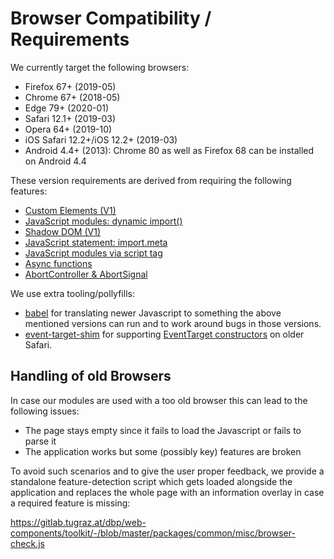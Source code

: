 # Browser Compatibility / Requirements

We currently target the following browsers:

- Firefox 67+ (2019-05)
- Chrome 67+ (2018-05)
- Edge 79+ (2020-01)
- Safari 12.1+ (2019-03)
- Opera 64+ (2019-10)
- iOS Safari 12.2+/iOS 12.2+ (2019-03)
- Android 4.4+ (2013): Chrome 80 as well as Firefox 68 can be installed on Android 4.4

These version requirements are derived from requiring the following features:

- [Custom Elements (V1)](https://caniuse.com/custom-elementsv1)
- [JavaScript modules: dynamic
  import()](https://caniuse.com/es6-module-dynamic-import)
- [Shadow DOM (V1)](https://caniuse.com/shadowdomv1)
- [JavaScript statement:
  import.meta](https://caniuse.com/mdn-javascript_statements_import_meta)
- [JavaScript modules via script tag](https://caniuse.com/es6-module)
- [Async functions](https://caniuse.com/async-functions)
- [AbortController & AbortSignal](https://caniuse.com/abortcontroller)

We use extra tooling/pollyfills:

- [babel](https://babeljs.io/docs/en/babel-preset-env) for translating newer
  Javascript to something the above mentioned versions can run and to work
  around bugs in those versions.
- [event-target-shim](https://www.npmjs.com/package/event-target-shim) for
  supporting [EventTarget
  constructors](https://caniuse.com/mdn-api_eventtarget_eventtarget) on older
  Safari.

## Handling of old Browsers

In case our modules are used with a too old browser this can lead to the following issues:

* The page stays empty since it fails to load the Javascript or fails to parse it
* The application works but some (possibly key) features are broken

To avoid such scenarios and to give the user proper feedback, we provide a standalone feature-detection script which gets loaded alongside the application and replaces the whole page with an information overlay in case a required feature is missing:

https://gitlab.tugraz.at/dbp/web-components/toolkit/-/blob/master/packages/common/misc/browser-check.js
